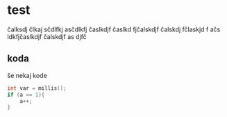 # test 
čalksdj člkaj sčdlfkj asčdlkfj časlkdjf časlkd fjčalskdjf čalskdj fčlaskjd f
ačs ldkfjčaslkdjf čalskdjf as djfč

## koda
še nekaj kode

```cpp
int var = millis();
if (a == 1){
    a++;
}
```


